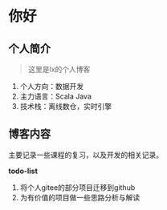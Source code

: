 # 你好


## 个人简介

> 这里是lx的个人博客

1. 个人方向：数据开发
2. 主力语言：Scala Java
3. 技术栈：离线数仓，实时引擎


## 博客内容

主要记录一些课程的复习，以及开发的相关记录。

**todo-list**

1. 将个人gitee的部分项目迁移到github
2. 为有价值的项目做一些思路分析与解读

